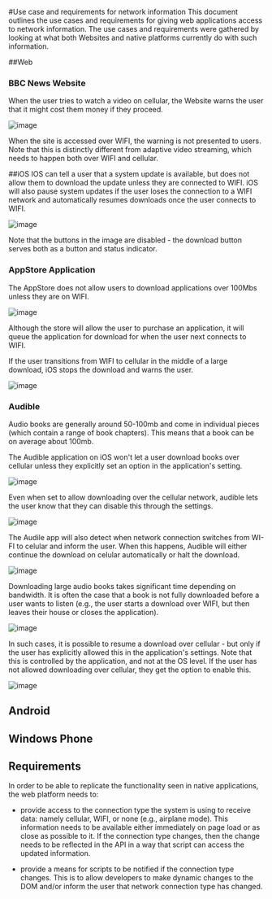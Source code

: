 #Use case and requirements for network information
This document outlines the use cases and requirements for giving web applications access to network information. The use cases and requirements were gathered by looking at what both Websites and native platforms currently do with such information. 

##Web

### BBC News Website
When the user tries to watch a video on cellular, the Website warns the user that it might cost them money if they proceed. 

![image](images/bbc_cellular.png)

When the site is accessed over WIFI, the warning is not presented to users. Note that this is distinctly different from adaptive video streaming, which needs to happen both over WIFI and cellular.

##iOS
IOS can tell a user that a system update is available, but does not allow them to download the update unless they are connected to WIFI. iOS will also pause system updates if the user loses the connection to a WIFI network and automatically resumes downloads once the user connects to WIFI. 

![image](images/ios_needs_wifi.png)

Note that the buttons in the image are disabled - the download button serves both as a button and status indicator.

### AppStore Application
The AppStore does not allow users to download applications over 100Mbs unless they are on WIFI. 

![image](images/appstore_cell_limit.png)

Although the store will allow the user to purchase an application, it will queue the application for download for when the user next connects to WIFI. 

If the user transitions from WIFI to cellular in the middle of a large download, iOS stops the download and warns the user.


![image](images/ios_cell_switch.png)

### Audible 
Audio books are generally around 50-100mb and come in individual pieces (which contain a range of book chapters). This means that a book can be on average about 100mb. 

The Audible application on iOS won't let a user download books over cellular unless they explicitly set an option in the application's setting. 

![image](images/audible_wifi_only.png)

Even when set to allow downloading over the cellular network, audible lets the user know that they can disable this through the settings. 

![image](images/audible_over_cell.png)

The Audile app will also detect when network connection switches from WI-FI to celular and inform the user. When this happens, Audible will either continue the download on celular automatically or halt the download. 

![image](images/audible_cell_switch.png)

Downloading large audio books takes significant time depending on bandwidth. It is often the case that a book is not fully downloaded before a user wants to listen (e.g., the user starts a download over WIFI, but then leaves their house or closes the application).

![image](images/audible_error.png)

 In such cases, it is possible to resume a download over cellular - but only if the user has explicitly allowed this in the application's settings. Note that this is controlled by the application, and not at the OS level. If the user has not allowed downloading over cellular, they get the option to enable this. 

![image](images/audible_wifi_warn.png)
	
## Android

## Windows Phone

## Requirements 
In order to be able to replicate the functionality seen in native applications, the web platform needs to:

 * provide access to the connection type the system is using to receive data: namely cellular, WIFI, or none (e.g., airplane mode). This information needs to be available either immediately on page load or as close as possible to it. If the connection type changes, then the change needs to be reflected in the API in a way that script can access the updated information.  

 * provide a means for scripts to be notified if the connection type changes. This is to allow developers to make dynamic changes to the DOM and/or inform the user that network connection type has changed. 
